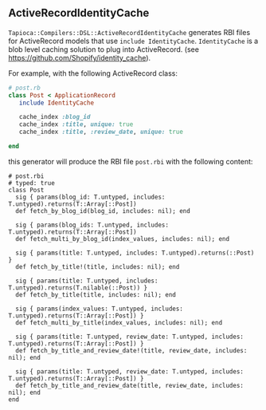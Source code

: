 ## ActiveRecordIdentityCache

`Tapioca::Compilers::DSL::ActiveRecordIdentityCache` generates RBI files for ActiveRecord models
 that use `include IdentityCache`.
`IdentityCache` is a blob level caching solution to plug into ActiveRecord. (see https://github.com/Shopify/identity_cache).

For example, with the following ActiveRecord class:

~~~rb
# post.rb
class Post < ApplicationRecord
   include IdentityCache

   cache_index :blog_id
   cache_index :title, unique: true
   cache_index :title, :review_date, unique: true

end
~~~

this generator will produce the RBI file `post.rbi` with the following content:

~~~rbi
# post.rbi
# typed: true
class Post
  sig { params(blog_id: T.untyped, includes: T.untyped).returns(T::Array[::Post])
  def fetch_by_blog_id(blog_id, includes: nil); end

  sig { params(blog_ids: T.untyped, includes: T.untyped).returns(T::Array[::Post])
  def fetch_multi_by_blog_id(index_values, includes: nil); end

  sig { params(title: T.untyped, includes: T.untyped).returns(::Post) }
  def fetch_by_title!(title, includes: nil); end

  sig { params(title: T.untyped, includes: T.untyped).returns(T.nilable(::Post)) }
  def fetch_by_title(title, includes: nil); end

  sig { params(index_values: T.untyped, includes: T.untyped).returns(T::Array[::Post]) }
  def fetch_multi_by_title(index_values, includes: nil); end

  sig { params(title: T.untyped, review_date: T.untyped, includes: T.untyped).returns(T::Array[::Post]) }
  def fetch_by_title_and_review_date!(title, review_date, includes: nil); end

  sig { params(title: T.untyped, review_date: T.untyped, includes: T.untyped).returns(T::Array[::Post]) }
  def fetch_by_title_and_review_date(title, review_date, includes: nil); end
end
~~~
